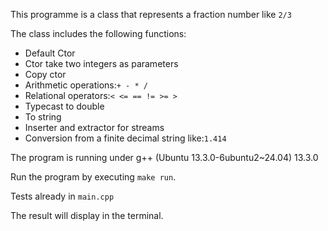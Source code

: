This programme is a class that represents a fraction number like `2/3`

The class includes the following functions:  

- Default Ctor  
- Ctor take two integers as parameters
- Copy ctor  
- Arithmetic operations:`+ - * /`  
- Relational operators:`< <= == != >= >`  
- Typecast to double  
- To string  
- Inserter and extractor for streams  
- Conversion from a finite decimal string like:`1.414`  

The program is running under g++ (Ubuntu 13.3.0-6ubuntu2~24.04) 13.3.0

Run the program by executing `make run`.  
    
Tests already in `main.cpp`  

The result will display in the terminal.
